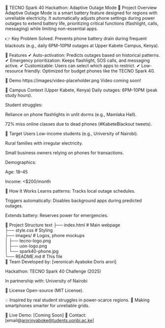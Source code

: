 📱 TECNO Spark 40 Hackathon: Adaptive Outage Mode
🌟 Project Overview
Adaptive Outage Mode is a smart battery feature designed for regions with unreliable electricity. It automatically adjusts phone settings during power outages to extend battery life, prioritizing critical functions (flashlight, calls, messaging) while limiting non-essential apps.

👉 Key Problem Solved:
Prevents phone battery drain during frequent blackouts (e.g., daily 6PM–10PM outages at Upper Kabete Campus, Kenya).

🚀 Features
✔ Auto-activation: Predicts outages based on historical patterns.
✔ Emergency prioritization: Keeps flashlight, SOS calls, and messaging active.
✔ Customizable: Users can select which apps to restrict.
✔ Low-resource friendly: Optimized for budget phones like the TECNO Spark 40.

🎥 Demo
https://images/video-placeholder.png
Video coming soon!

🏫 Campus Context (Upper Kabete, Kenya)
Daily outages: 6PM–10PM (peak study hours).

Student struggles:

Reliance on phone flashlights in unlit dorms (e.g., Mamlaka Hall).

72% miss online classes due to dead phones (#KabeteBlackout tweets).

👥 Target Users
Low-income students (e.g., University of Nairobi).

Rural families with irregular electricity.

Small business owners relying on phones for transactions.

Demographics:

Age: 18–45

Income: <$200/month

🔧 How It Works
Learns patterns: Tracks local outage schedules.

Triggers automatically: Disables background apps during predicted outages.

Extends battery: Reserves power for emergencies.

📂 Project Structure
text
├── index.html          # Main webpage  
├── style.css           # Styling  
├── images/             # Logos, phone mockups  
│   ├── tecno-logo.png  
│   ├── uon-logo.png  
│   └── spark40-phone.jpg  
└── README.md           # This file  
🙌 Team
Developed by: [veronicah Ayaboke Doris arori]

Hackathon: TECNO Spark 40 Challenge (2025)

In partnership with: University of Nairobi

📜 License
Open-source (MIT License).

💡 Inspired by real student struggles in power-scarce regions.
🔋 Making smartphones smarter for unreliable grids.

🔗 Live Demo: [Coming Soon]
📧 Contact: [email@arorinyaboke@tudents.uonbi.ac.ke]

